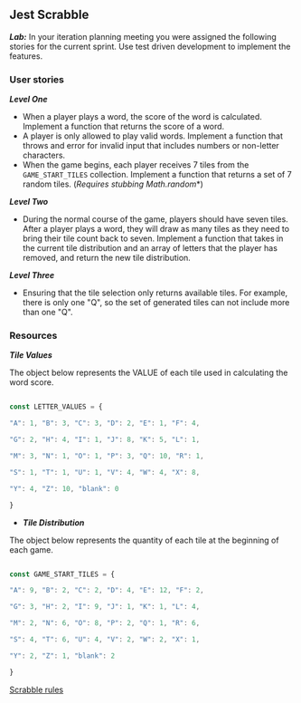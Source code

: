 ## Jest Scrabble

***Lab:*** In your iteration planning meeting you were assigned the following stories for the current sprint. Use test driven development to implement the features.

### User stories

***Level One***
- When a player plays a word, the score of the word is calculated. Implement a function that returns the score of a word.
- A player is only allowed to play valid words. Implement a function that throws and error for invalid input that includes numbers or non-letter characters.
- When the game begins, each player receives 7 tiles from the `GAME_START_TILES` collection. Implement a function that returns a set of 7 random tiles. (*Requires stubbing Math.random**)

***Level Two***
- During the normal course of the game, players should have seven tiles. After a player plays a word, they will draw as many tiles as they need to bring their tile count back to seven. Implement a function that takes in the current tile distribution and an array of letters that the player has removed, and return the new tile distribution.

***Level Three***
- Ensuring that the tile selection only returns available tiles. For example, there is only one "Q", so the set of generated tiles can not include more than one "Q".

### Resources

***Tile Values***

The object below represents the VALUE of each tile used in calculating the word score.

```javascript

const LETTER_VALUES = {

"A": 1, "B": 3, "C": 3, "D": 2, "E": 1, "F": 4,

"G": 2, "H": 4, "I": 1, "J": 8, "K": 5, "L": 1,

"M": 3, "N": 1, "O": 1, "P": 3, "Q": 10, "R": 1,

"S": 1, "T": 1, "U": 1, "V": 4, "W": 4, "X": 8,

"Y": 4, "Z": 10, "blank": 0

}

```

- ***Tile Distribution***

The object below represents the quantity of each tile at the beginning of each game.

```javascript

const GAME_START_TILES = {

"A": 9, "B": 2, "C": 2, "D": 4, "E": 12, "F": 2,

"G": 3, "H": 2, "I": 9, "J": 1, "K": 1, "L": 4,

"M": 2, "N": 6, "O": 8, "P": 2, "Q": 1, "R": 6,

"S": 4, "T": 6, "U": 4, "V": 2, "W": 2, "X": 1,

"Y": 2, "Z": 1, "blank": 2

}

```

[Scrabble rules](http://www.scrabblepages.com/scrabble/rules/)